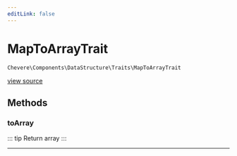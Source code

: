 ```yaml
---
editLink: false
---
```


# MapToArrayTrait

`Chevere\Components\DataStructure\Traits\MapToArrayTrait`

[view source](https://github.com/chevere/chevere/blob/master/src/Chevere/Components/DataStructure/Traits/MapToArrayTrait.php)

## Methods

### toArray

::: tip Return
array
:::

---
